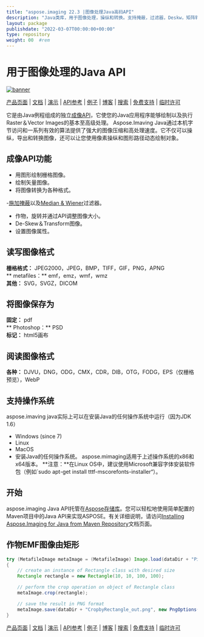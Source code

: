 ```yaml
---
title: "aspose.imaging 22.3 |图像处理Java高码API" 
description: "Java类库，用于图像处理，操纵和转换。支持掩蔽，过滤器，Deskw，矩阵转换，形状，抖动和向量。" 
layout: package
publishdate: "2022-03-07T00:00:00+00:00"
type: repository
weight: 00	#rem
---
```


# 用于图像处理的Java API
[![banner](../aspose_imaging-for-java-banner.png)](./)

[产品页面](https://products.aspose.com/imaging/java) | [文档](https://docs.aspose.com/imaging/java/) | [演示](https://products.aspose.app/imaging/family) | [API参考](https://apireference.aspose.com/imaging/java) | [例子](https://github.com/aspose-imaging/Aspose.Imaging-for-Java) | [博客](https://blog.aspose.com/category/imaging/) | [搜索](https://search.aspose.com/) | [免费支持](https://forum.aspose.com/c/imaging) | [临时许可](https://purchase.aspose.com/temporary-license)

它是由Java例程组成的独立[成像API](https://products.aspose.com/imaging/java)，它使您的Java应用程序能够绘制以及执行Raster＆Vector Images的基本至高级处理。
Aspose.Imaving Java通过本机字节访问和一系列有效的算法提供了强大的图像压缩和高处理速度。它不仅可以操纵，导出和转换图像，还可以让您使用像素操纵和图形路径动态绘制对象。

## 成像API功能
 - 用图形绘制栅格图像。
 - 绘制矢量图像。
 - 将图像转换为各种格式。

-[施加掩蔽](https://docs.aspose.com/imaging/java/applying-masking-to-images/)以及[Median & Wiener](https://docs.aspose.com/imaging/java/applying-median-and-wiener-filters/)过滤器。
 - 作物，旋转并通过API调整图像大小。
 -  De-Skew＆Transform图像。
 - 设置图像属性。

## 读写图像格式
**栅格格式：** JPEG2000，JPEG，BMP，TIFF，GIF，PNG，APNG \
** metafiles：** emf，emz，wmf，wmz \
**其他：** SVG，SVGZ，DICOM

## 将图像保存为
**固定：** pdf \
** Photoshop：** PSD \
**标记：** html5画布

## 阅读图像格式
**各种：** DJVU，DNG，ODG，CMX，CDR，DIB，OTG，FODG，EPS（仅栅格预览），WebP

## 支持操作系统
aspose.imaving java实际上可以在安装Java的任何操作系统中运行（因为JDK 1.6）
- Windows (since 7)
- Linux
- MacOS
 - 安装Java的任何操作系统。
aspose.mimaging适用于上述操作系统的x86和x64版本。
**注意：**在Linux OS中，建议使用Microsoft兼容字体安装软件包（例如`sudo apt-get install tttf-mscorefonts-installer“）。

## 开始

aspose.imaging Java API托管在[Aspose存储库](https://repository.aspose.com/imaging/)。您可以轻松地使用简单配置的Maven项目中的Java API来实现ASPOSE。有关详细说明，请访问[Installing Aspose.Imaging for Java from Maven Repository](https://docs.aspose.com/imaging/java/installation/)文档页面。

## 作物EMF图像由矩形

```java
try (MetafileImage metaImage = (MetafileImage) Image.load(dataDir + "Picture1.emf"))
{
	// create an instance of Rectangle class with desired size
	Rectangle rectangle = new Rectangle(10, 10, 100, 100);

	// perform the crop operation on object of Rectangle class
	metaImage.crop(rectangle);

	// save the result in PNG format
	metaImage.save(dataDir + "CropbyRectangle_out.png", new PngOptions());
}
```

[产品页面](https://products.aspose.com/imaging/java) | [文档](https://docs.aspose.com/imaging/java/) | [演示](https://products.aspose.app/imaging/family) | [API参考](https://apireference.aspose.com/imaging/java) | [例子](https://github.com/aspose-imaging/Aspose.Imaging-for-Java) | [博客](https://blog.aspose.com/category/imaging/) | [搜索](https://search.aspose.com/) | [免费支持](https://forum.aspose.com/c/imaging) | [临时许可](https://purchase.aspose.com/temporary-license)
